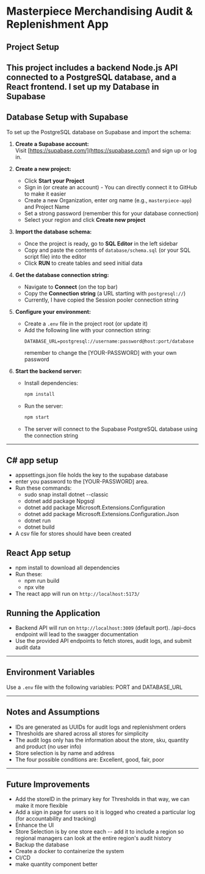 # Masterpiece Merchandising Audit & Replenishment App

## Project Setup

This project includes a backend Node.js API connected to a PostgreSQL database, and a React frontend. I set up my Database in Supabase
---

## Database Setup with Supabase

To set up the PostgreSQL database on Supabase and import the schema:

1. **Create a Supabase account:**  
   Visit [https://supabase.com/](https://supabase.com/) and sign up or log in.

2. **Create a new project:**  
   - Click **Start your Project**  
   - Sign in (or create an account) - You can directly connect it to GitHub to make it easier
   - Create a new Organization, enter org name (e.g., `masterpiece-app`) and Project Name
   - Set a strong password (remember this for your database connection)  
   - Select your region and click **Create new project**

3. **Import the database schema:**  
   - Once the project is ready, go to **SQL Editor** in the left sidebar  
   - Copy and paste the contents of `database/schema.sql` (or your SQL script file) into the editor  
   - Click **RUN** to create tables and seed initial data

4. **Get the database connection string:**  
   - Navigate to **Connect** (on the top bar)  
   - Copy the **Connection string** (a URL starting with `postgresql://`)
   - Currently, I have copied the Session pooler connection string 

5. **Configure your environment:**  
   - Create a `.env` file in the project root (or update it)  
   - Add the following line with your connection string:  
     ```
     DATABASE_URL=postgresql://username:password@host:port/database
     ```
     remember to change the [YOUR-PASSWORD] with your own password

6. **Start the backend server:**  
   - Install dependencies:  
     ```bash
     npm install
     ```  
   - Run the server:  
     ```bash
     npm start
     ```  
   - The server will connect to the Supabase PostgreSQL database using the connection string

---

## C# app setup

- appsettings.json file holds the key to the supabase database
- enter you password to the [YOUR-PASSWORD] area.
- Run these commands:
   - sudo snap install dotnet --classic
   - dotnet add package Npgsql
   - dotnet add package Microsoft.Extensions.Configuration
   - dotnet add package Microsoft.Extensions.Configuration.Json
   - dotnet run
   - dotnet build
- A csv file for stores should have been created

## React App setup
- npm install to download all dependencies
- Run these:
   - npm run build
   - npx vite
- The react app will run on `http://localhost:5173/`
## Running the Application

- Backend API will run on `http://localhost:3009` (default port). /api-docs endpoint will lead to the swagger documentation  
- Use the provided API endpoints to fetch stores, audit logs, and submit audit data

---
## Environment Variables

Use a `.env` file with the following variables:
PORT and DATABASE_URL

---

## Notes and Assumptions

- IDs are generated as UUIDs for audit logs and replenishment orders  
- Thresholds are shared across all stores for simplicity  
- The audit logs only has the information about the store, sku, quantity and product (no user info)
- Store selection is by name and address  
- The four possible conditions are: Excellent, good, fair, poor

---

## Future Improvements

- Add the storeID in the primary key for Thresholds in that way, we can make it more flexible
- Add a sign in page for users so it is logged who created a particular log (for accountability and tracking)
- Enhance the UI
- Store Selection is by one store each -- add it to include a region so regional managers can look at the entire region's audit history
- Backup the database
- Create a docker to containerize the system
- CI/CD
- make quantity component better

